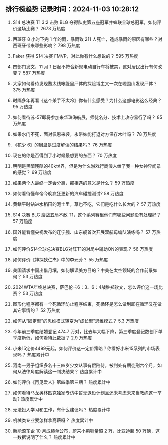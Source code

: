 
## 排行榜趋势 记录时间：2024-11-03 10:28:12
  
  1. S14 总决赛 T1 3:2 击败 BLG 夺得队史第五座冠军并蝉联全球总冠军，如何评价这场比赛？ 2673 万热度
    
  2. 西班牙 8 小时下完 1 年的雨，暴雨致 211 人死亡，造成暴雨的原因有哪些？对西班牙带来哪些影响？ 798 万热度
    
  3. Faker 获得 S14 决赛 FMVP，对此你有什么想说的？ 595 万热度
    
  4. 四部门发文，11 月 1 日起不符合新规电动自行车将被禁，这对居民出行有何改变？ 587 万热度
    
  5. 大家如何看待发现鳌太线帐篷里尸体的探险博主又一次在崛围山发现尸体？ 375 万热度
    
  6. 时隔多年再看《这个杀手不太冷》你有什么感受？为什么这部电影这么经典？ 95 万热度
    
  7. 如何看待苏-57即将参加来华珠海航展，师徒名分、技术上攻守易行了吗？ 85 万热度
    
  8. 如果水门不死，面对佩恩来袭，永带妹能打退对方保存木叶吗？ 78 万热度
    
  9. 《花少 6》的崩盘是过度解读的结果吗？ 76 万热度
    
  10. 现在的你是否得到了小时候最想要的东西？ 70 万热度
    
  11. 明明是黑暗残酷的40k世界，但是为什么游戏行商浪人给了我一种女神异闻录的感觉？ 69 万热度
    
  12. 如果两个人最终一定会分离，那相遇的意义是什么？ 59 万热度
    
  13. 如何看待懂车帝今晚疯狂更新的汽车碰撞测试? 58 万热度
    
  14. 黄鳝平时钻进水稻田的泥土里，草也不吃，它们是吃什么长大的？ 57 万热度
    
  15. S14 决赛 BLG 鏖战五局不敌 T1，这个系列赛里他们有哪些问题没有处理好？ 57 万热度
    
  16. 国外能看懂央视发布的辽宁舰、山东舰首次开展双航母编队演练吗？ 57 万热度
    
  17. 如何评价S14全球总决赛BLG对阵T1的对局中辅助ON的表现？ 56 万热度
    
  18. 如何评价《神探狄仁杰》中的李元芳？ 55 万热度
    
  19. 美国请求中国出借月壤，如何解读美方目的？中美在太空领域的合作前景如何？ 53 万热度
    
  20. 2024WTA年终总决赛，萨巴伦卡6：3、6：4战胜郑钦文，怎么评价这一场比赛？ 53 万热度
    
  21. 图形化程序都有一个死循环防止程序结束，死循环是怎么做到即在循环又在做其它事情的？ 52 万热度
    
  22. 如何从“固定型”的思维模式转变为“成长型”思维模式？ 5.3 万热度
    
  23. 今年前三季度结婚登记 474.7 万对，比去年大幅下降，第三季度登记数创下单季度新低，如何看待此数据？ 2.9 万热度
    
  24. 小米15定价4499元起，如何评价这一定价策略？你看好小米15系列的市场表现吗？ 热度累计中
    
  25. 河南一男子组织多名十三四岁少女从事有偿陪侍，被判处有期徒刑六个月，如何从法律角度解读这一判决结果？ 热度累计中
    
  26. 如何评价《再见爱人》第四季第三期？ 热度累计中
    
  27. 如何看待马龙奥林匹克独家专访中暂无退役计划且还未考虑未来当教练这一举动? 热度累计中
    
  28. 无法投入学习和工作，有什么建议吗？ 热度累计中
    
  29. 机械类专业要怎样拿高薪呀？ 热度累计中
    
  30. 新能源车企 10 月成绩单公布，蔚来小鹏销量超 2 万，比亚迪超 50 万辆，这一数据说明了什么？ 热度累计中
    